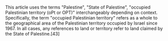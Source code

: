 This article uses the terms "Palestine", "State of Palestine", "occupied Palestinian territory (oPt or OPT)" interchangeably depending on context. Specifically, the term "occupied Palestinian territory" refers as a whole to the geographical area of the Palestinian territory occupied by Israel since 1967. In all cases, any references to land or territory refer to land claimed by the State of Palestine.[43]